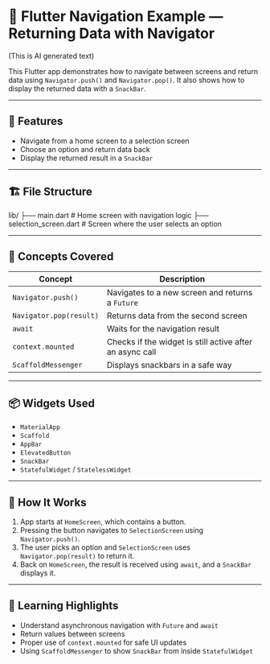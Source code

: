 # 🎯 Flutter Navigation Example — Returning Data with Navigator

(This is AI generated text)

This Flutter app demonstrates how to navigate between screens and return data using `Navigator.push()` and `Navigator.pop()`. It also shows how to display the returned data with a `SnackBar`.

---

## 📱 Features

- Navigate from a home screen to a selection screen
- Choose an option and return data back
- Display the returned result in a `SnackBar`

---

## 🏗️ File Structure

lib/
├── main.dart # Home screen with navigation logic
├── selection_screen.dart # Screen where the user selects an option


---

## 📌 Concepts Covered

| Concept | Description |
|--------|-------------|
| `Navigator.push()` | Navigates to a new screen and returns a `Future` |
| `Navigator.pop(result)` | Returns data from the second screen |
| `await` | Waits for the navigation result |
| `context.mounted` | Checks if the widget is still active after an async call |
| `ScaffoldMessenger` | Displays snackbars in a safe way |

---

## 📦 Widgets Used

- `MaterialApp`
- `Scaffold`
- `AppBar`
- `ElevatedButton`
- `SnackBar`
- `StatefulWidget` / `StatelessWidget`

---

## 🚀 How It Works

1. App starts at `HomeScreen`, which contains a button.
2. Pressing the button navigates to `SelectionScreen` using `Navigator.push()`.
3. The user picks an option and `SelectionScreen` uses `Navigator.pop(result)` to return it.
4. Back on `HomeScreen`, the result is received using `await`, and a `SnackBar` displays it.

---

## 🧠 Learning Highlights

- Understand asynchronous navigation with `Future` and `await`
- Return values between screens
- Proper use of `context.mounted` for safe UI updates
- Using `ScaffoldMessenger` to show `SnackBar` from inside `StatefulWidget`


